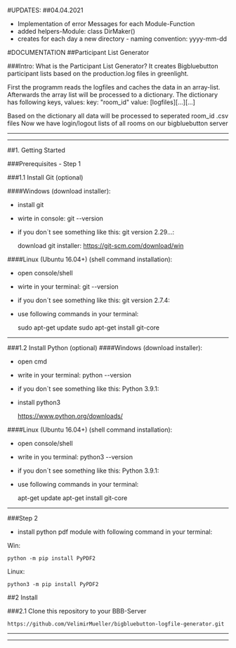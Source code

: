 #UPDATES: 
##04.04.2021 


- Implementation of error Messages for each Module-Function
- added helpers-Module: class DirMaker()
- creates for each day a new directory - naming convention: yyyy-mm-dd


#DOCUMENTATION
##Participant List Generator

###Intro: What is the Participant List Generator?
It creates Bigbluebutton participant lists based on the production.log files in greenlight.

First the programm reads the logfiles and caches the data in an array-list. Afterwards the array list will be 
processed to a dictionary. The dictionary has following keys, values:
key: "room_id" value: [logfiles][...][...]

Based on the dictionary all data will be processed to seperated room_id .csv files
Now we have login/logout lists of all rooms on our bigbluebutton server

__________________________________________________________________
__________________________________________________________________
##1. Getting Started

###Prerequisites - Step 1

###1.1 Install Git (optional)
  
####Windows (download installer):

- install git

- wirte in console: git --version

- if you don´t see something like this: git version 2.29...:

    

    download git installer:
    https://git-scm.com/download/win



####Linux (Ubuntu 16.04+) (shell command installation):
  
- open console/shell

- wirte in your terminal: git --version

- if you don´t see something like this: git version 2.7.4:

- use following commands in your terminal:



    sudo apt-get update
    sudo apt-get install git-core

    
___________________________________________
###1.2 Install Python (optional)
####Windows (download installer):

- open cmd

- write in your terminal: python --version

- if you don´t see something like this: Python 3.9.1:

- install python3


    
    https://www.python.org/downloads/



####Linux (Ubuntu 16.04+) (shell command installation):
  
- open console/shell 

- write in you terminal: python3 --version

- if you don´t see something like this: Python 3.9.1:

- use following commands in your terminal:



    apt-get update
    apt-get install git-core

    
___________________________________________




###Step 2

- install python pdf module with following command in your terminal:

Win:



    python -m pip install PyPDF2



Linux:



    python3 -m pip install PyPDF2

  

##2 Install

###2.1 Clone this repository to your BBB-Server


    https://github.com/VelimirMueller/bigbluebutton-logfile-generator.git 


__________________________________________________________________
__________________________________________________________________
